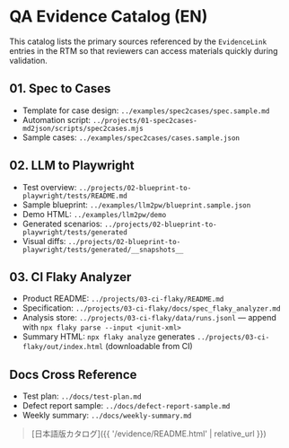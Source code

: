 # QA Evidence Catalog (EN)

This catalog lists the primary sources referenced by the `EvidenceLink` entries in the RTM so that reviewers can access materials quickly during validation.

## 01. Spec to Cases
- Template for case design: `../examples/spec2cases/spec.sample.md`
- Automation script: `../projects/01-spec2cases-md2json/scripts/spec2cases.mjs`
- Sample cases: `../examples/spec2cases/cases.sample.json`

## 02. LLM to Playwright
- Test overview: `../projects/02-blueprint-to-playwright/tests/README.md`
- Sample blueprint: `../examples/llm2pw/blueprint.sample.json`
- Demo HTML: `../examples/llm2pw/demo`
- Generated scenarios: `../projects/02-blueprint-to-playwright/tests/generated`
- Visual diffs: `../projects/02-blueprint-to-playwright/tests/generated/__snapshots__`

## 03. CI Flaky Analyzer
- Product README: `../projects/03-ci-flaky/README.md`
- Specification: `../projects/03-ci-flaky/docs/spec_flaky_analyzer.md`
- Analysis store: `../projects/03-ci-flaky/data/runs.jsonl` — append with `npx flaky parse --input <junit-xml>`
- Summary HTML: `npx flaky analyze` generates `../projects/03-ci-flaky/out/index.html` (downloadable from CI)

## Docs Cross Reference
- Test plan: `../docs/test-plan.md`
- Defect report sample: `../docs/defect-report-sample.md`
- Weekly summary: `../docs/weekly-summary.md`

> [日本語版カタログ]({{ '/evidence/README.html' | relative_url }})
